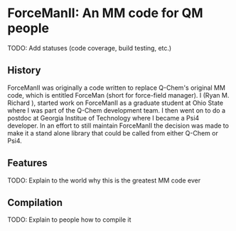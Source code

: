 # ForceManII: An MM code for QM people

TODO: Add statuses (code coverage, build testing, etc.)

## History
ForceManII was originally a code written to replace Q-Chem's original MM code, 
which is entitled ForceMan (short for force-field manager).  I (Ryan M. Richard
), started work on ForceManII as a graduate student at Ohio State where I was
part of the Q-Chem development team.  I then went on to do a postdoc at Georgia
 Institue of Technology where I became a Psi4 developer.  In an effort to still maintain ForceManII the decision was made to make it a stand alone library that could be called from either Q-Chem or Psi4.

## Features

TODO: Explain to the world why this is the greatest MM code ever


## Compilation

TODO: Explain to people how to compile it
